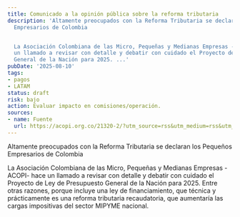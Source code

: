 ```yaml
---
title: Comunicado a la opinión pública sobre la reforma tributaria
description: 'Altamente preocupados con la Reforma Tributaria se declaran los Pequeños
  Empresarios de Colombia


  La Asociación Colombiana de las Micro, Pequeñas y Medianas Empresas -ACOPI- hace
  un llamado a revisar con detalle y debatir con cuidado el Proyecto de Ley de Presupuesto
  General de la Nación para 2025. ...'
pubDate: '2025-08-10'
tags:
- pagos
- LATAM
status: draft
risk: bajo
action: Evaluar impacto en comisiones/operación.
sources:
- name: Fuente
  url: https://acopi.org.co/21320-2/?utm_source=rss&utm_medium=rss&utm_campaign=21320-2&utm_source=rss&utm_medium=rss&utm_campaign=21320-2
---
```

Altamente preocupados con la Reforma Tributaria se declaran los Pequeños Empresarios de Colombia

La Asociación Colombiana de las Micro, Pequeñas y Medianas Empresas -ACOPI- hace un llamado a revisar con detalle y debatir con cuidado el Proyecto de Ley de Presupuesto General de la Nación para 2025. Entre otras razones, porque incluye una ley de financiamiento, que técnica y prácticamente es una reforma tributaria recaudatoria, que aumentaría las cargas impositivas del sector MIPYME nacional.